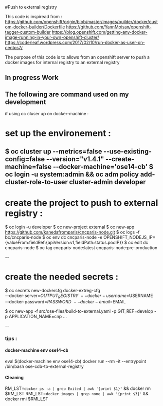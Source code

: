 #Push to external registry

This code is inspiread from : 
https://github.com/openshift/origin/blob/master/images/builder/docker/custom-docker-builder/Dockerfile
https://github.com/YannMoisan/openshift-tagger-custom-builder
https://blog.openshift.com/getting-any-docker-image-running-in-your-own-openshift-cluster/
https://coderleaf.wordpress.com/2017/02/10/run-docker-as-user-on-centos7/

The purpose of this code is to allows from an openshift server to push a docker images for internal registry to an external registry

## In progress Work

The following are command used on my development
--
if using oc cluser up on docker-machine : 
# set up the environement : 
$ oc cluster up --metrics=false --use-existing-config=false --version="v1.4.1" --create-machine=false --docker-machine='ose14-cb'
$ oc login -u system:admin && oc adm policy add-cluster-role-to-user cluster-admin developer
--
# create the project to push to external registry :
$ oc login -u developer
$ oc new-project external
$ oc new-app https://github.com/kanedafromparis/cncparis-node.git
$ oc logs -f bc/cncparis-node
$ oc env dc cncparis-node -e OPENSHIFT_NODEJS_IP={valueFrom:fieldRef:{apiVersion:v1,fieldPath:status.podIP}}
$ oc edit dc cncparis-node
$ oc tag cncparis-node:latest cncparis-node:pre-production

--
# create the needed secrets :
$ oc secrets new-dockercfg docker-extreg-cfg     \
    --docker-server=$OUTPUT_REGISTRY \
    --docker-username=$USERNAME     \
    --docker-password=$PASSWORD      \ 
    --docker-email=$EMAIL

$ oc new-app -f src/ose-files/build-to-external.yaml -p GIT_REF=develop -p APPLICATION_NAME=cnp ...
    
--
### tips :
#### docker-machine env ose14-cb
eval $(docker-machine env ose14-cb)
docker run --rm -it --entrypoint /bin/bash ose-cdb-to-external-registry

#### Cleaning
RM_LST=`docker ps -a | grep Exited | awk '{print $1}'` && docker rm $RM_LST
RMI_LST=`docker images | grep none | awk '{print $3}'` && docker rmi $RMI_LST
